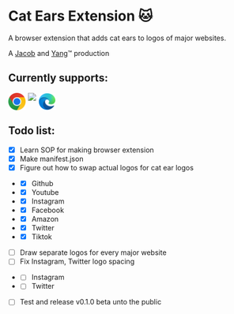 # Cat Ears Extension 🐱 
A browser extension that adds cat ears to logos of major websites.

A [Jacob](https://github.com/JacobF14) and [Yang](https://github.com/yang-yi-shen)™ production

## Currently supports:

<div style="display: flex; flex-direction: row; gap: 5px;">
<img height="35px" src="https://raw.githubusercontent.com/github/explore/master/topics/chrome/chrome.png">

<img height="35px" src="https://cdn.jsdelivr.net/gh/devicons/devicon/icons/opera/opera-original.svg">

<img height="35px" src="https://raw.githubusercontent.com/github/explore/master/topics/edge/edge.png">
</div>

## Todo list:

- [x] Learn SOP for making browser extension
- [x] Make manifest.json
- [x] Figure out how to swap actual logos for cat ear logos
- - [x] Github
- - [x] Youtube
- - [x] Instagram
- - [x] Facebook
- - [x] Amazon
- - [x] Twitter
- - [x] Tiktok
- [ ] Draw separate logos for every major website
- [ ] Fix Instagram, Twitter logo spacing
- - [ ] Instagram
- - [ ] Twitter
- [ ] Test and release v0.1.0 beta unto the public
